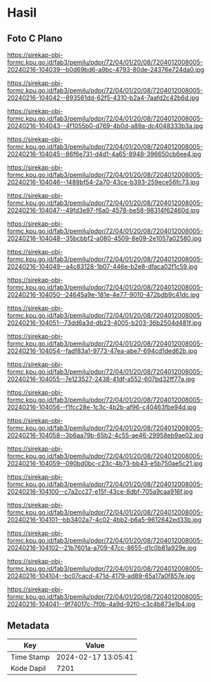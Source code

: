 # Hasil

## Foto C Plano

https://sirekap-obj-formc.kpu.go.id/fab3/pemilu/pdpr/72/04/01/20/08/7204012008005-20240216-104039--b0d69bd6-a9bc-4793-80de-24376e724da0.jpg

https://sirekap-obj-formc.kpu.go.id/fab3/pemilu/pdpr/72/04/01/20/08/7204012008005-20240216-104042--893561dd-62f5-4310-b2a4-7aafd2c42b6d.jpg

https://sirekap-obj-formc.kpu.go.id/fab3/pemilu/pdpr/72/04/01/20/08/7204012008005-20240216-104043--4f1055b0-d769-4b0d-a89a-dc4048333b3a.jpg

https://sirekap-obj-formc.kpu.go.id/fab3/pemilu/pdpr/72/04/01/20/08/7204012008005-20240216-104045--86f6e731-d4d1-4a65-8948-396650cb6ee4.jpg

https://sirekap-obj-formc.kpu.go.id/fab3/pemilu/pdpr/72/04/01/20/08/7204012008005-20240216-104046--1489bf54-2a70-43ce-b393-259ece56fc73.jpg

https://sirekap-obj-formc.kpu.go.id/fab3/pemilu/pdpr/72/04/01/20/08/7204012008005-20240216-104047--49fd3e97-f6a0-4578-be58-98314f62460d.jpg

https://sirekap-obj-formc.kpu.go.id/fab3/pemilu/pdpr/72/04/01/20/08/7204012008005-20240216-104048--35bcbbf2-a080-4509-8e09-2e1057a02580.jpg

https://sirekap-obj-formc.kpu.go.id/fab3/pemilu/pdpr/72/04/01/20/08/7204012008005-20240216-104049--a4c83128-1b07-446e-b2e8-dfaca02f1c59.jpg

https://sirekap-obj-formc.kpu.go.id/fab3/pemilu/pdpr/72/04/01/20/08/7204012008005-20240216-104050--24645a9e-181e-4e77-9010-472bdb9c41dc.jpg

https://sirekap-obj-formc.kpu.go.id/fab3/pemilu/pdpr/72/04/01/20/08/7204012008005-20240216-104051--73dd6a3d-db23-4005-b203-36b2504d481f.jpg

https://sirekap-obj-formc.kpu.go.id/fab3/pemilu/pdpr/72/04/01/20/08/7204012008005-20240216-104054--fadf83a1-9773-47ea-abe7-694cd1ded62b.jpg

https://sirekap-obj-formc.kpu.go.id/fab3/pemilu/pdpr/72/04/01/20/08/7204012008005-20240216-104055--7e123527-2438-41df-a552-607bd32ff77a.jpg

https://sirekap-obj-formc.kpu.go.id/fab3/pemilu/pdpr/72/04/01/20/08/7204012008005-20240216-104056--f1fcc28e-1c3c-4b2b-af96-c40463fbe94d.jpg

https://sirekap-obj-formc.kpu.go.id/fab3/pemilu/pdpr/72/04/01/20/08/7204012008005-20240216-104058--3b6aa79b-65b2-4c55-ae46-29958eb9ae02.jpg

https://sirekap-obj-formc.kpu.go.id/fab3/pemilu/pdpr/72/04/01/20/08/7204012008005-20240216-104059--090bd0bc-c23c-4b73-bb43-e5b750ae5c21.jpg

https://sirekap-obj-formc.kpu.go.id/fab3/pemilu/pdpr/72/04/01/20/08/7204012008005-20240216-104100--c7a2cc27-e15f-43ce-8dbf-705a9caa916f.jpg

https://sirekap-obj-formc.kpu.go.id/fab3/pemilu/pdpr/72/04/01/20/08/7204012008005-20240216-104101--bb3402a7-4c02-4bb2-b6a5-9612642ed33b.jpg

https://sirekap-obj-formc.kpu.go.id/fab3/pemilu/pdpr/72/04/01/20/08/7204012008005-20240216-104102--21b7601a-a709-47cc-8655-d1c0b81a929e.jpg

https://sirekap-obj-formc.kpu.go.id/fab3/pemilu/pdpr/72/04/01/20/08/7204012008005-20240216-104104--bc07cacd-471d-4179-ad89-65a17a0f857e.jpg

https://sirekap-obj-formc.kpu.go.id/fab3/pemilu/pdpr/72/04/01/20/08/7204012008005-20240216-104041--9f74017c-7f0b-4a9d-92f0-c3c4b873e1b4.jpg


## Metadata

| Key        | Value               |
| ---------- | ------------------- |
| Time Stamp | 2024-02-17 13:05:41 |
| Kode Dapil | 7201                |



